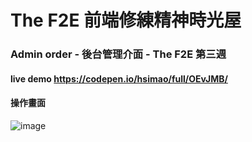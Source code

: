 # The F2E 前端修練精神時光屋

### Admin order - 後台管理介面 - The F2E 第三週
#### live demo https://codepen.io/hsimao/full/OEvJMB/

#### 操作畫面
![image](https://github.com/hsimao/TheF2E/blob/master/demo.gif)